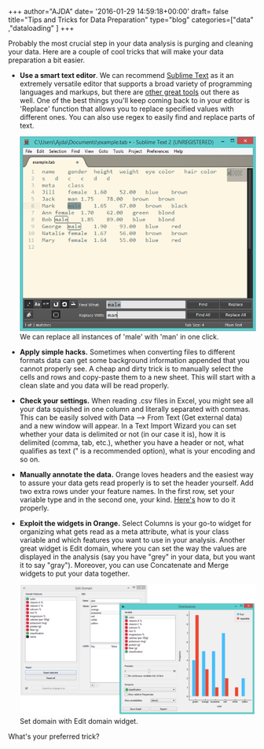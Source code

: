 +++
author="AJDA"
date= '2016-01-29 14:59:18+00:00'
draft= false
title="Tips and Tricks for Data Preparation"
type="blog"
categories=["data" ,"dataloading" ]
+++

Probably the most crucial step in your data analysis is purging and cleaning your data. Here are a couple of cool tricks that will make your data preparation a bit easier. 


* **Use a smart text editor**. We can recommend [Sublime Text](https://www.sublimetext.com/) as it an extremely versatile editor that supports a broad variety of programming languages and markups, but there are [other great tools](http://lifehacker.com/five-best-text-editors-1564907215) out there as well. One of the best things you'll keep coming back to in your editor is 'Replace' function that allows you to replace specified values with different ones. You can also use regex to easily find and replace parts of text.
	
	![](/images/2016/01/blog-editing-data2.png)
	We can replace all instances of 'male' with 'man' in one click.


* **Apply simple hacks.** Sometimes when converting files to different formats data can get some background information appended that you cannot properly see. A cheap and dirty trick is to manually select the cells and rows and copy-paste them to a new sheet. This will start with a clean slate and you data will be read properly.



* **Check your settings.** When reading .csv files in Excel, you might see all your data squished in one column and literally separated with commas. This can be easily solved with Data --> From Text (Get external data) and a new window will appear. In a Text Import Wizard you can set whether your data is delimited or not (in our case it is), how it is delimited (comma, tab, etc.), whether you have a header or not, what qualifies as text (" is a recommended option), what is your encoding and so on.



* **Manually annotate the data.** Orange loves headers and the easiest way to assure your data gets read properly is to set the header yourself. Add two extra rows under your feature names. In the first row, set your variable type and in the second one, your kind. [Here's](http://orange-visual-programming.readthedocs.org/loading-your-data/index.html) how to do it properly.



* **Exploit the widgets in Orange.** Select Columns is your go-to widget for organizing what gets read as a meta attribute, what is your class variable and which features you want to use in your analysis. Another great widget is Edit domain, where you can set the way the values are displayed in the analysis (say you have "grey" in your data, but you want it to say "gray"). Moreover, you can use Concatenate and Merge widgets to put your data together.

	![](/images/2016/01/blog-editing-data1-2.png)
	Set domain with Edit domain widget.



What's your preferred trick?
